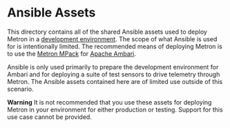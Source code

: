 <!--
Licensed to the Apache Software Foundation (ASF) under one
or more contributor license agreements.  See the NOTICE file
distributed with this work for additional information
regarding copyright ownership.  The ASF licenses this file
to you under the Apache License, Version 2.0 (the
"License"); you may not use this file except in compliance
with the License.  You may obtain a copy of the License at

    http://www.apache.org/licenses/LICENSE-2.0

Unless required by applicable law or agreed to in writing, software
distributed under the License is distributed on an "AS IS" BASIS,
WITHOUT WARRANTIES OR CONDITIONS OF ANY KIND, either express or implied.
See the License for the specific language governing permissions and
limitations under the License.
-->
# Ansible Assets

This directory contains all of the shared Ansible assets used to deploy Metron in a [development environment](../development/README.md).  The scope of what Ansible is used for is intentionally limited.  The recommended means of deploying Metron is to use the [Metron MPack](../packaging/ambari/metron-mpack/README.md) for [Apache Ambari](https://ambari.apache.org/).

Ansible is only used primarily to prepare the development environment for Ambari and for deploying a suite of test sensors to drive telemetry through Metron.  The Ansible assets contained here are of limited use outside of this scenario.  

**Warning** It is not recommended that you use these assets for deploying Metron in your environment for either production or testing.  Support for this use case cannot be provided.
